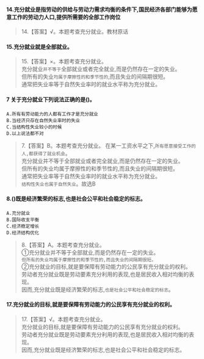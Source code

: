 #### 14.充分就业是指劳动的供给与劳动力需求均衡的条件下,国民经济各部门能够为愿意工作的劳动力人口,提供所需要的全部工作岗位
>   14.【答案】√。本题考查充分就业。教材原话

#### 15.充分就业就是全部就业。
>   15.【答案】×。本题考查充分就业。    
充分就业`并不等于`全部就业或者完全就业,而是仍然存在一定的失业。    
但所有的失业`均属于摩擦性的和季节性的`,而且失业的间隔期很短。    
通常把失业率等于自然失业率时的就业水平称为充分就业。    

#### 7 关于充分就业下列说法正确的是()。
    A.所有有劳动能力的人都有工作才是充分就业
    B.当经济只存在自然失业率时的失业
    C.当结构性失业较小的时候
    D.以上说法都不对
>   7.【答案】B。本题考查充分就业。
在某一工资水平之下,`所有愿意接受工作的人,都获得了就业机会`。    
充分就业并不等于全部就业或者完全就业,而是仍然存在一定的失业。    
但所有的失业均属于摩擦性的和季节性的,而且失业的间隔期很短。    
通常把失业率等于自然失业率时的就业水平称为充分就业。    
`结构性失业也属于自然失业`。故选B    

#### 8.()既是经济繁荣的标志,也是社会公平和社会稳定的标志。
    A.充分就业
    B.国际收支平衡
    C.经济稳定增长
    D.经济结构优化
>   8.【答案】A。本题考查充分就业。     
①充分就业并不等于全部就业,而是仍然存在一定的失业。     
`但所有的失业均属于摩擦性的和季节性的,而且失业的间隔期很短。  `   
②充分就业的目标,就是要保障有劳动能力的公民享有充分就业的权利。     
劳动者充分就业既是劳动要素充分利用的表现,也是居民收入相对均衡的表现。     
因而,充分就业既是经济繁荣的标志,`也是社会公平和社会稳定的标志`。     

#### 17.充分就业的目标,就是要保障有劳动能力的公民享有充分就业的权利。
>   17.【答案】√。本题考查充分就业。     
充分就业的目标,就是要保障有劳动能力的公民享有充分就业的权利。     
劳动者充分就业既是劳动要素充分利用的表现,也是居民收入相对均衡的表现。     
因而,充分就业既是经济繁荣的标志,也是社会公平和社会稳定的标志。     
